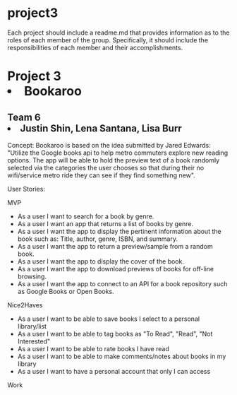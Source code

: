 # project3

Each project should include a readme.md that provides information as to the roles of each member of the group. Specifically, it should include the responsibilities of each member and their accomplishments.

<h1>Project 3 <li>Bookaroo</h1>
<h2>Team 6 <li>Justin Shin, Lena Santana, Lisa Burr</h2>

<p>Concept: Bookaroo is based on the idea submitted by Jared Edwards: "Utilize the Google books api to help metro commuters explore new reading options. The app will be able to hold the preview text of a book randomly selected via the categories the user chooses so that during their no wifi/service metro ride they can see if they find something new".</p>

<p>User Stories:</p>

MVP
<ul>
  <li>As a user I want to search for a book by genre.</li>
  <li>As a user I want an app that returns a list of books by genre.</li>
  <li>As a user I want the app to display the pertinent information about the book such as: Title, author, genre, ISBN, and summary.</li>
  <li>As a user I want the app to return a preview/sample from a random book.</li>
  <li>As a user I want the app to display the cover of the book.</li>
  <li>As a user I want the app to download previews of books for off-line browsing.</li>
  <li>As a user I want the app to connect to an API for a book repository such as Google Books or Open Books.</li>
</ul>

Nice2Haves
<ul>
  <li>As a user I want to be able to save books I select to a personal library/list</li>
  <li>As a user I want to be able to tag books as "To Read", "Read", "Not Interested"</li>
  <li>As a user I want to be able to rate books I have read</li>
  <li>As a user I want to be able to make comments/notes about books in my library</li>
  <li>As a user I want to have a personal account that only I can access</li>
</ul>

Work
